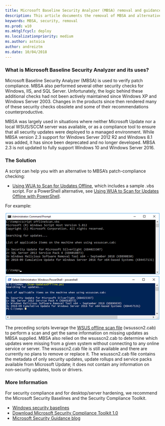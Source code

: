 ```yaml
---
title: Microsoft Baseline Security Analyzer (MBSA) removal and guidance on alternative solutions
description: This article documents the removal of MBSA and alternative solutions
keywords: MBSA, security, removal
ms.prod: w10
ms.mktglfcycl: deploy
ms.localizationpriority: medium
ms.author: astoica
author: andreiztm
ms.date: 10/04/2018
---
```

 
### What is Microsoft Baseline Security Analyzer and its uses?
 
Microsoft Baseline Security Analyzer (MBSA) is used to verify patch compliance. MBSA also performed several other security checks for Windows, IIS, and SQL Server. Unfortunately, the logic behind these additional checks had not been actively maintained since Windows XP and Windows Server 2003. Changes in the products since then rendered many of these security checks obsolete and some of their recommendations counterproductive. 
 
MBSA was largely used in situations where neither Microsoft Update nor a local WSUS/SCCM server was available, or as a compliance tool to ensure that all security updates were deployed to a managed environment. While MBSA version 2.3 support for Windows Server 2012 R2 and Windows 8.1 was added, it has since been deprecated and no longer developed. MBSA 2.3 is not updated to fully support Windows 10 and Windows Server 2016.
 
### The Solution 
A script can help you with an alternative to MBSA’s patch-compliance checking:
 
- [Using WUA to Scan for Updates Offline](https://docs.microsoft.com/previous-versions/windows/desktop/aa387290(v=vs.85)), which includes a sample .vbs script. 
For a PowerShell alternative, see [Using WUA to Scan for Updates Offline with PowerShell](https://gallery.technet.microsoft.com/Using-WUA-to-Scan-for-f7e5e0be).
 
For example:
 
[![VBS script](images/vbs-example.png)](https://docs.microsoft.com/previous-versions/windows/desktop/aa387290(v=vs.85)) 
[![PowerShell script](images/powershell-example.png)](https://gallery.technet.microsoft.com/Using-WUA-to-Scan-for-f7e5e0be) 
  
The preceding scripts leverage the [WSUS offline scan file](https://support.microsoft.com/help/927745/detailed-information-for-developers-who-use-the-windows-update-offline) (wsusscn2.cab) to perform a scan and get the same information on missing updates as MBSA supplied. MBSA also relied on the wsusscn2.cab to determine which updates were missing from a given system without connecting to any online service or server. The wsusscn2.cab file is still available and there are currently no plans to remove or replace it.
The wsusscn2.cab file contains the metadata of only security updates, update rollups and service packs available from Microsoft Update; it does not contain any information on non-security updates, tools or drivers.
 
### More Information  

For security compliance and for desktop/server hardening, we recommend the Microsoft Security Baselines and the Security Compliance Toolkit.

- [Windows security baselines](windows-security-baselines.md) 
- [Download Microsoft Security Compliance Toolkit 1.0 ](https://www.microsoft.com/download/details.aspx?id=55319) 
- [Microsoft Security Guidance blog](https://blogs.technet.microsoft.com/secguide/)  
